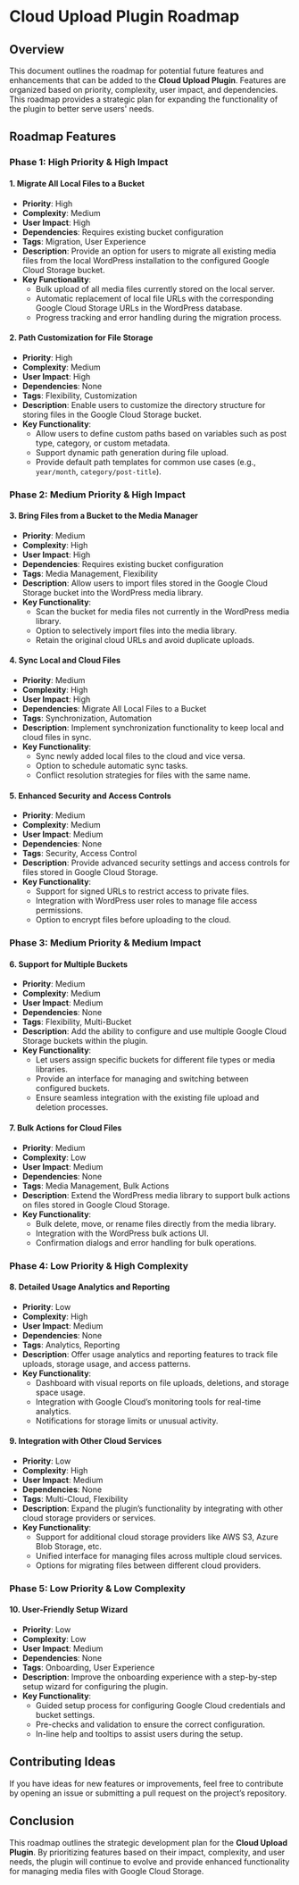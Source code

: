 # Cloud Upload Plugin Roadmap

## Overview

This document outlines the roadmap for potential future features and enhancements that can be added to the **Cloud Upload Plugin**. Features are organized based on priority, complexity, user impact, and dependencies. This roadmap provides a strategic plan for expanding the functionality of the plugin to better serve users' needs.

## Roadmap Features

### **Phase 1: High Priority & High Impact**

#### 1. Migrate All Local Files to a Bucket
- **Priority**: High
- **Complexity**: Medium
- **User Impact**: High
- **Dependencies**: Requires existing bucket configuration
- **Tags**: Migration, User Experience
- **Description**: Provide an option for users to migrate all existing media files from the local WordPress installation to the configured Google Cloud Storage bucket.
- **Key Functionality**:
  - Bulk upload of all media files currently stored on the local server.
  - Automatic replacement of local file URLs with the corresponding Google Cloud Storage URLs in the WordPress database.
  - Progress tracking and error handling during the migration process.

#### 2. Path Customization for File Storage
- **Priority**: High
- **Complexity**: Medium
- **User Impact**: High
- **Dependencies**: None
- **Tags**: Flexibility, Customization
- **Description**: Enable users to customize the directory structure for storing files in the Google Cloud Storage bucket.
- **Key Functionality**:
  - Allow users to define custom paths based on variables such as post type, category, or custom metadata.
  - Support dynamic path generation during file upload.
  - Provide default path templates for common use cases (e.g., `year/month`, `category/post-title`).

### **Phase 2: Medium Priority & High Impact**

#### 3. Bring Files from a Bucket to the Media Manager
- **Priority**: Medium
- **Complexity**: High
- **User Impact**: High
- **Dependencies**: Requires existing bucket configuration
- **Tags**: Media Management, Flexibility
- **Description**: Allow users to import files stored in the Google Cloud Storage bucket into the WordPress media library.
- **Key Functionality**:
  - Scan the bucket for media files not currently in the WordPress media library.
  - Option to selectively import files into the media library.
  - Retain the original cloud URLs and avoid duplicate uploads.

#### 4. Sync Local and Cloud Files
- **Priority**: Medium
- **Complexity**: High
- **User Impact**: High
- **Dependencies**: Migrate All Local Files to a Bucket
- **Tags**: Synchronization, Automation
- **Description**: Implement synchronization functionality to keep local and cloud files in sync.
- **Key Functionality**:
  - Sync newly added local files to the cloud and vice versa.
  - Option to schedule automatic sync tasks.
  - Conflict resolution strategies for files with the same name.

#### 5. Enhanced Security and Access Controls
- **Priority**: Medium
- **Complexity**: Medium
- **User Impact**: Medium
- **Dependencies**: None
- **Tags**: Security, Access Control
- **Description**: Provide advanced security settings and access controls for files stored in Google Cloud Storage.
- **Key Functionality**:
  - Support for signed URLs to restrict access to private files.
  - Integration with WordPress user roles to manage file access permissions.
  - Option to encrypt files before uploading to the cloud.

### **Phase 3: Medium Priority & Medium Impact**

#### 6. Support for Multiple Buckets
- **Priority**: Medium
- **Complexity**: Medium
- **User Impact**: Medium
- **Dependencies**: None
- **Tags**: Flexibility, Multi-Bucket
- **Description**: Add the ability to configure and use multiple Google Cloud Storage buckets within the plugin.
- **Key Functionality**:
  - Let users assign specific buckets for different file types or media libraries.
  - Provide an interface for managing and switching between configured buckets.
  - Ensure seamless integration with the existing file upload and deletion processes.

#### 7. Bulk Actions for Cloud Files
- **Priority**: Medium
- **Complexity**: Low
- **User Impact**: Medium
- **Dependencies**: None
- **Tags**: Media Management, Bulk Actions
- **Description**: Extend the WordPress media library to support bulk actions on files stored in Google Cloud Storage.
- **Key Functionality**:
  - Bulk delete, move, or rename files directly from the media library.
  - Integration with the WordPress bulk actions UI.
  - Confirmation dialogs and error handling for bulk operations.

### **Phase 4: Low Priority & High Complexity**

#### 8. Detailed Usage Analytics and Reporting
- **Priority**: Low
- **Complexity**: High
- **User Impact**: Medium
- **Dependencies**: None
- **Tags**: Analytics, Reporting
- **Description**: Offer usage analytics and reporting features to track file uploads, storage usage, and access patterns.
- **Key Functionality**:
  - Dashboard with visual reports on file uploads, deletions, and storage space usage.
  - Integration with Google Cloud’s monitoring tools for real-time analytics.
  - Notifications for storage limits or unusual activity.

#### 9. Integration with Other Cloud Services
- **Priority**: Low
- **Complexity**: High
- **User Impact**: Medium
- **Dependencies**: None
- **Tags**: Multi-Cloud, Flexibility
- **Description**: Expand the plugin’s functionality by integrating with other cloud storage providers or services.
- **Key Functionality**:
  - Support for additional cloud storage providers like AWS S3, Azure Blob Storage, etc.
  - Unified interface for managing files across multiple cloud services.
  - Options for migrating files between different cloud providers.

### **Phase 5: Low Priority & Low Complexity**

#### 10. User-Friendly Setup Wizard
- **Priority**: Low
- **Complexity**: Low
- **User Impact**: Medium
- **Dependencies**: None
- **Tags**: Onboarding, User Experience
- **Description**: Improve the onboarding experience with a step-by-step setup wizard for configuring the plugin.
- **Key Functionality**:
  - Guided setup process for configuring Google Cloud credentials and bucket settings.
  - Pre-checks and validation to ensure the correct configuration.
  - In-line help and tooltips to assist users during the setup.

## Contributing Ideas

If you have ideas for new features or improvements, feel free to contribute by opening an issue or submitting a pull request on the project’s repository.

## Conclusion

This roadmap outlines the strategic development plan for the **Cloud Upload Plugin**. By prioritizing features based on their impact, complexity, and user needs, the plugin will continue to evolve and provide enhanced functionality for managing media files with Google Cloud Storage.
